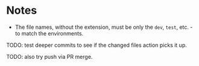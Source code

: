 # Notes

- The file names, without the extension, must be only the `dev`, `test`, etc. - to match the environments.

TODO: test deeper commits to see if the changed files action picks it up.

TODO: also try push via PR merge.

